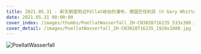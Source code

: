 ```yaml
---
title: 2021.05.31 - 新天鹅堡附近Pöllat峡谷的瀑布，德国巴伐利亚 (© Gary Whitton/Alamy)
date: 2021.05.31 00:00:00
cover_index: /images/thumbs/PoellatWasserfall_ZH-CN3028716235_533x300.jpg
cover_detail: /images/PoellatWasserfall_ZH-CN3028716235_1920x1080.jpg
---
```


![PoellatWasserfall](/images/PoellatWasserfall_ZH-CN3028716235_1920x1080.jpg)
